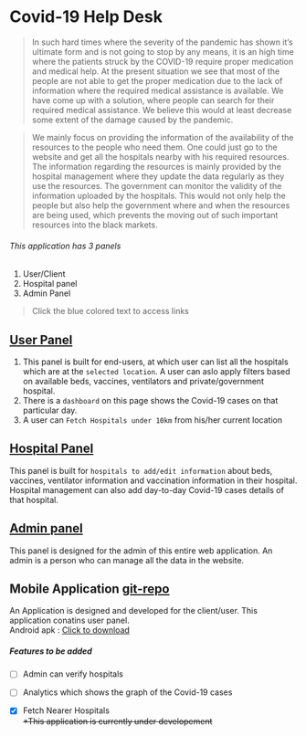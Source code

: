 # Covid-19 Help Desk
>In such hard times where the severity of the pandemic has shown it’s ultimate form and is not going to stop by any means, it is an high time where the patients struck by the COVID-19 require proper medication and medical help.
At the present situation we see that most of the people are not able to get the proper medication due to the lack of information where the required medical assistance is available.
We have come up with a solution, where people can search for their required medical assistance. We believe this would at least decrease some extent of the damage caused by the pandemic.

>We mainly focus on providing the information of the availability of the resources to the people who need them. One could just go to the website and get all the hospitals nearby with his required resources.
The information regarding the resources is mainly provided by the hospital management where they update the data regularly as they use the resources.
The government can monitor the validity of the information uploaded by the hospitals.
This would not only help the people but also help the government where and when the resources are being used, which prevents the moving out of such important resources into the black markets.

###### This application has 3 panels
1. User/Client
2. Hospital panel
3. Admin Panel

>Click the blue colored text to access links

## [User Panel](https://covidhelpdesk-in.web.app/)
1. This panel is built for end-users, at which user can list all the hospitals which are at the ```selected location```. A user can aslo apply filters based on available beds, vaccines, ventilators and private/government hospital.
2. There is a `dashboard` on this page shows the Covid-19 cases on that particular day.
3. A user can ``Fetch Hospitals under 10km`` from his/her current location

## [Hospital Panel](https://covidhelpdesk-in.web.app/hospitalpanel)
This panel is built for ```hospitals to add/edit information``` about beds, vaccines, ventilator information and vaccination information in their hospital. Hospital management can also add day-to-day Covid-19 cases details of that hospital.

## [Admin panel](https://covidhelpdesk-in.web.app/adminpanel) 
This panel is designed for the admin of this entire web application. An admin is a person who can manage all the data in the website. 

## Mobile Application [git-repo](https://github.com/rakesh7r/CovidHelpDesk-app-expo)
An Application is designed and developed for the client/user. This application conatins user panel.<br/>
Android apk : [Click to download](https://drive.google.com/file/d/13qP31lmbIAzJNctxTqxGGs0yd_I02rEi/view?usp=sharing)
##### Features to be added
- [ ] Admin can verify hospitals<br/>
- [ ] Analytics which shows the graph of the Covid-19 cases<br/>
- [x] Fetch Nearer Hospitals <br/>
~~*This application is currently under developement~~

